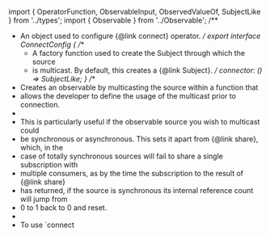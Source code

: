 import { OperatorFunction, ObservableInput, ObservedValueOf, SubjectLike } from '../types';
import { Observable } from '../Observable';
/**
 * An object used to configure {@link connect} operator.
 */
export interface ConnectConfig<T> {
    /**
     * A factory function used to create the Subject through which the source
     * is multicast. By default, this creates a {@link Subject}.
     */
    connector: () => SubjectLike<T>;
}
/**
 * Creates an observable by multicasting the source within a function that
 * allows the developer to define the usage of the multicast prior to connection.
 *
 * This is particularly useful if the observable source you wish to multicast could
 * be synchronous or asynchronous. This sets it apart from {@link share}, which, in the
 * case of totally synchronous sources will fail to share a single subscription with
 * multiple consumers, as by the time the subscription to the result of {@link share}
 * has returned, if the source is synchronous its internal reference count will jump from
 * 0 to 1 back to 0 and reset.
 *
 * To use `connect